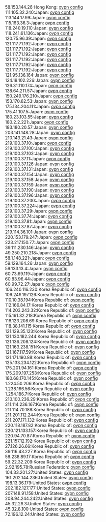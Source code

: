 58.153.144.26:Hong Kong: [ovpn config](vpn/58_153_144_26.ovpn)  
111.105.32.240:Japan: [ovpn config](vpn/111_105_32_240.ovpn)  
113.144.17.99:Japan: [ovpn config](vpn/113_144_17_99.ovpn)  
115.163.36.3:Japan: [ovpn config](vpn/115_163_36_3.ovpn)  
118.240.19.110:Japan: [ovpn config](vpn/118_240_19_110.ovpn)  
118.241.61.136:Japan: [ovpn config](vpn/118_241_61_136.ovpn)  
120.75.96.39:Japan: [ovpn config](vpn/120_75_96_39.ovpn)  
121.117.71.192:Japan: [ovpn config](vpn/121_117_71_192.ovpn)  
121.117.71.192:Japan: [ovpn config](vpn/121_117_71_192.ovpn)  
121.117.71.192:Japan: [ovpn config](vpn/121_117_71_192.ovpn)  
121.117.71.192:Japan: [ovpn config](vpn/121_117_71_192.ovpn)  
121.117.71.192:Japan: [ovpn config](vpn/121_117_71_192.ovpn)  
121.117.71.192:Japan: [ovpn config](vpn/121_117_71_192.ovpn)  
121.95.136.164:Japan: [ovpn config](vpn/121_95_136_164.ovpn)  
124.18.102.226:Japan: [ovpn config](vpn/124_18_102_226.ovpn)  
126.31.110.174:Japan: [ovpn config](vpn/126_31_110_174.ovpn)  
138.64.211.57:Japan: [ovpn config](vpn/138_64_211_57.ovpn)  
150.249.176.210:Japan: [ovpn config](vpn/150_249_176_210.ovpn)  
153.170.62.53:Japan: [ovpn config](vpn/153_170_62_53.ovpn)  
175.134.204.111:Japan: [ovpn config](vpn/175_134_204_111.ovpn)  
175.41.107.5:Japan: [ovpn config](vpn/175_41_107_5.ovpn)  
180.23.103.55:Japan: [ovpn config](vpn/180_23_103_55.ovpn)  
180.2.2.221:Japan: [ovpn config](vpn/180_2_2_221.ovpn)  
183.180.20.57:Japan: [ovpn config](vpn/183_180_20_57.ovpn)  
203.141.148.28:Japan: [ovpn config](vpn/203_141_148_28.ovpn)  
210.143.21.43:Japan: [ovpn config](vpn/210_143_21_43.ovpn)  
219.100.37.10:Japan: [ovpn config](vpn/219_100_37_10.ovpn)  
219.100.37.100:Japan: [ovpn config](vpn/219_100_37_100.ovpn)  
219.100.37.103:Japan: [ovpn config](vpn/219_100_37_103.ovpn)  
219.100.37.11:Japan: [ovpn config](vpn/219_100_37_11.ovpn)  
219.100.37.126:Japan: [ovpn config](vpn/219_100_37_126.ovpn)  
219.100.37.131:Japan: [ovpn config](vpn/219_100_37_131.ovpn)  
219.100.37.154:Japan: [ovpn config](vpn/219_100_37_154.ovpn)  
219.100.37.158:Japan: [ovpn config](vpn/219_100_37_158.ovpn)  
219.100.37.159:Japan: [ovpn config](vpn/219_100_37_159.ovpn)  
219.100.37.190:Japan: [ovpn config](vpn/219_100_37_190.ovpn)  
219.100.37.196:Japan: [ovpn config](vpn/219_100_37_196.ovpn)  
219.100.37.200:Japan: [ovpn config](vpn/219_100_37_200.ovpn)  
219.100.37.224:Japan: [ovpn config](vpn/219_100_37_224.ovpn)  
219.100.37.29:Japan: [ovpn config](vpn/219_100_37_29.ovpn)  
219.100.37.74:Japan: [ovpn config](vpn/219_100_37_74.ovpn)  
219.100.37.81:Japan: [ovpn config](vpn/219_100_37_81.ovpn)  
219.100.37.87:Japan: [ovpn config](vpn/219_100_37_87.ovpn)  
219.114.36.101:Japan: [ovpn config](vpn/219_114_36_101.ovpn)  
220.153.179.247:Japan: [ovpn config](vpn/220_153_179_247.ovpn)  
223.217.150.77:Japan: [ovpn config](vpn/223_217_150_77.ovpn)  
39.111.230.146:Japan: [ovpn config](vpn/39_111_230_146.ovpn)  
49.250.210.218:Japan: [ovpn config](vpn/49_250_210_218.ovpn)  
58.1.148.221:Japan: [ovpn config](vpn/58_1_148_221.ovpn)  
59.129.164.26:Japan: [ovpn config](vpn/59_129_164_26.ovpn)  
59.133.13.4:Japan: [ovpn config](vpn/59_133_13_4.ovpn)  
60.73.69.119:Japan: [ovpn config](vpn/60_73_69_119.ovpn)  
60.83.96.44:Japan: [ovpn config](vpn/60_83_96_44.ovpn)  
60.99.72.27:Japan: [ovpn config](vpn/60_99_72_27.ovpn)  
106.240.116.230:Korea Republic of: [ovpn config](vpn/106_240_116_230.ovpn)  
106.249.197.126:Korea Republic of: [ovpn config](vpn/106_249_197_126.ovpn)  
110.10.38.194:Korea Republic of: [ovpn config](vpn/110_10_38_194.ovpn)  
112.166.84.17:Korea Republic of: [ovpn config](vpn/112_166_84_17.ovpn)  
114.203.243.32:Korea Republic of: [ovpn config](vpn/114_203_243_32.ovpn)  
115.161.32.218:Korea Republic of: [ovpn config](vpn/115_161_32_218.ovpn)  
116.123.208.69:Korea Republic of: [ovpn config](vpn/116_123_208_69.ovpn)  
118.38.141.115:Korea Republic of: [ovpn config](vpn/118_38_141_115.ovpn)  
121.129.35.123:Korea Republic of: [ovpn config](vpn/121_129_35_123.ovpn)  
121.130.182.244:Korea Republic of: [ovpn config](vpn/121_130_182_244.ovpn)  
121.136.208.124:Korea Republic of: [ovpn config](vpn/121_136_208_124.ovpn)  
121.163.238.151:Korea Republic of: [ovpn config](vpn/121_163_238_151.ovpn)  
121.167.117.59:Korea Republic of: [ovpn config](vpn/121_167_117_59.ovpn)  
121.171.190.88:Korea Republic of: [ovpn config](vpn/121_171_190_88.ovpn)  
125.133.234.122:Korea Republic of: [ovpn config](vpn/125_133_234_122.ovpn)  
175.201.94.161:Korea Republic of: [ovpn config](vpn/175_201_94_161.ovpn)  
175.209.197.253:Korea Republic of: [ovpn config](vpn/175_209_197_253.ovpn)  
180.68.170.145:Korea Republic of: [ovpn config](vpn/180_68_170_145.ovpn)  
1.224.50.206:Korea Republic of: [ovpn config](vpn/1_224_50_206.ovpn)  
1.238.166.56:Korea Republic of: [ovpn config](vpn/1_238_166_56.ovpn)  
1.254.186.7:Korea Republic of: [ovpn config](vpn/1_254_186_7.ovpn)  
210.100.236.29:Korea Republic of: [ovpn config](vpn/210_100_236_29.ovpn)  
211.114.236.167:Korea Republic of: [ovpn config](vpn/211_114_236_167.ovpn)  
211.114.70.188:Korea Republic of: [ovpn config](vpn/211_114_70_188.ovpn)  
211.201.112.244:Korea Republic of: [ovpn config](vpn/211_201_112_244.ovpn)  
211.207.171.132:Korea Republic of: [ovpn config](vpn/211_207_171_132.ovpn)  
220.118.187.82:Korea Republic of: [ovpn config](vpn/220_118_187_82.ovpn)  
220.121.133.157:Korea Republic of: [ovpn config](vpn/220_121_133_157.ovpn)  
220.94.70.87:Korea Republic of: [ovpn config](vpn/220_94_70_87.ovpn)  
221.157.12.192:Korea Republic of: [ovpn config](vpn/221_157_12_192.ovpn)  
27.126.26.66:Korea Republic of: [ovpn config](vpn/27_126_26_66.ovpn)  
39.116.43.227:Korea Republic of: [ovpn config](vpn/39_116_43_227.ovpn)  
58.238.89.17:Korea Republic of: [ovpn config](vpn/58_238_89_17.ovpn)  
59.22.32.209:Korea Republic of: [ovpn config](vpn/59_22_32_209.ovpn)  
2.92.195.78:Russian Federation: [ovpn config](vpn/2_92_195_78.ovpn)  
104.33.201.27:United States: [ovpn config](vpn/104_33_201_27.ovpn)  
161.202.144.236:United States: [ovpn config](vpn/161_202_144_236.ovpn)  
198.13.36.179:United States: [ovpn config](vpn/198_13_36_179.ovpn)  
202.182.127.177:United States: [ovpn config](vpn/202_182_127_177.ovpn)  
207.148.91.158:United States: [ovpn config](vpn/207_148_91_158.ovpn)  
208.94.244.242:United States: [ovpn config](vpn/208_94_244_242.ovpn)  
45.32.29.3:United States: [ovpn config](vpn/45_32_29_3.ovpn)  
45.32.8.100:United States: [ovpn config](vpn/45_32_8_100.ovpn)  
72.196.12.24:United States: [ovpn config](vpn/72_196_12_24.ovpn)  
